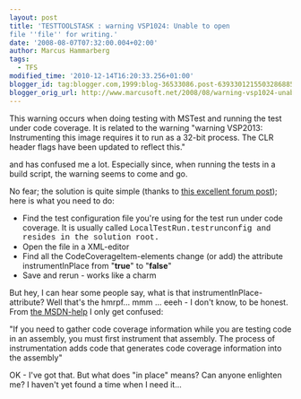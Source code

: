 ```yaml
---
layout: post
title: 'TESTTOOLSTASK : warning VSP1024: Unable to open
file ''file'' for writing.'
date: '2008-08-07T07:32:00.004+02:00'
author: Marcus Hammarberg
tags:
  - TFS
modified_time: '2010-12-14T16:20:33.256+01:00'
blogger_id: tag:blogger.com,1999:blog-36533086.post-6393301215503286885
blogger_orig_url: http://www.marcusoft.net/2008/08/warning-vsp1024-unable-to-open-file.html
---
```


This warning occurs when doing testing with <span
id="SPELLING_ERROR_0" class="blsp-spelling-error">MSTest and
running the test under code coverage. It is related to the warning
"warning <span
id="SPELLING_ERROR_1" class="blsp-spelling-error">VSP2013:
Instrumenting this image requires it to run as a 32-bit process. The
CLR
header flags have been updated to reflect this."

and has confused me a lot. Especially since, when running the tests in a
build script, the warning seems to come and go.

No fear; the solution is quite simple (thanks to [this excellent forum
post](http://forums.microsoft.com/MSDN/ShowPost.aspx?PostID=2149662&SiteID=1));
here is what you need to do:

-   Find the test configuration file <span id="SPELLING_ERROR_3"
    class="blsp-spelling-corrected">you're using for the test run
    under code coverage. It is <span id="SPELLING_ERROR_4"
    class="blsp-spelling-corrected">usually called <span
    style="font-family:courier new;">LocalTestRun.<span
    id="SPELLING_ERROR_6"
    class="blsp-spelling-error">testrunconfig and resides
    in the solution root.
-   Open the file in a XML-editor
-   Find all the <span
    id="SPELLING_ERROR_7"
    class="blsp-spelling-error">CodeCoverageItem-elements
    change (or add) the attribute
    instrumentInPlace from
    "**true**" to "**false**"
-   Save and rerun - works like a charm

But hey, I can hear some people say, what is that instrumentInPlace-attribute?
Well that's the hmrpf... mmm ... eeeh - I don't know, to be honest.
From [the MSDN-help](http://msdn.microsoft.com/en-us/library/ms243141.aspx)
I only get confused:

"If you need to gather code coverage information while you are testing
code in an assembly, you must first instrument that assembly. The
process of instrumentation adds code that generates code coverage
information into the assembly"

OK - I've got that. But what does "in place" means? Can anyone enlighten
me? I haven't yet found a time when I need it...
